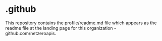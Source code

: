 # .github

This repository contains the profile/readme.md file which appears as the readme file at the landing page for this organization - github.com/netzeroapis.
